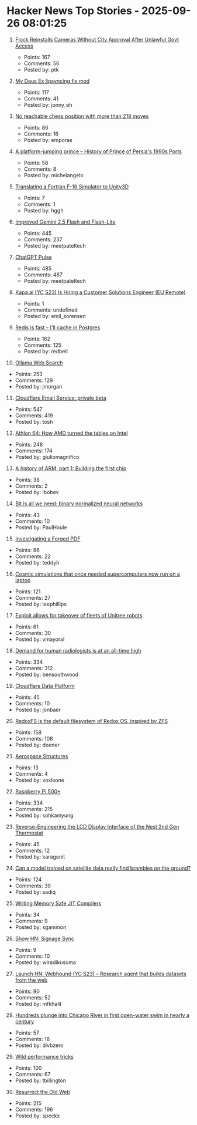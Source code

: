 # Hacker News Top Stories - 2025-09-26 08:01:25

1. [Flock Reinstalls Cameras Without City Approval After Unlawful Govt Access](https://evanstonroundtable.com/2025/09/24/flock-safety-reinstalls-evanston-cameras/)
   - Points: 167
   - Comments: 56
   - Posted by: ptk

2. [My Deus Ex lipsyncing fix mod](https://www.joewintergreen.com/my-deus-ex-lipsyncing-fix-mod-making-of/)
   - Points: 117
   - Comments: 41
   - Posted by: jonny_eh

3. [No reachable chess position with more than 218 moves](https://lichess.org/@/Tobs40/blog/there-is-no-reachable-chess-position-with-more-than-218-moves/a5xdxeqs)
   - Points: 86
   - Comments: 16
   - Posted by: emporas

4. [A platform-jumping prince – History of Prince of Persia's 1990s Ports](https://www.jordanmechner.com/en/latest-news/#a-platform-jumping-prince)
   - Points: 58
   - Comments: 8
   - Posted by: michelangelo

5. [Translating a Fortran F-16 Simulator to Unity3D](https://vazgriz.com/762/f-16-flight-sim-in-unity-3d/)
   - Points: 7
   - Comments: 1
   - Posted by: hggh

6. [Improved Gemini 2.5 Flash and Flash-Lite](https://developers.googleblog.com/en/continuing-to-bring-you-our-latest-models-with-an-improved-gemini-2-5-flash-and-flash-lite-release/)
   - Points: 445
   - Comments: 237
   - Posted by: meetpateltech

7. [ChatGPT Pulse](https://openai.com/index/introducing-chatgpt-pulse/)
   - Points: 485
   - Comments: 487
   - Posted by: meetpateltech

8. [Kapa.ai (YC S23) Is Hiring a Customer Solutions Engineer (EU Remote)](https://www.ycombinator.com/companies/kapa-ai/jobs/mHIFJVz-support-engineer)
   - Points: 1
   - Comments: undefined
   - Posted by: emil_sorensen

9. [Redis is fast – I'll cache in Postgres](https://dizzy.zone/2025/09/24/Redis-is-fast-Ill-cache-in-Postgres/)
   - Points: 162
   - Comments: 125
   - Posted by: redbell

10. [Ollama Web Search](https://ollama.com/blog/web-search)
   - Points: 253
   - Comments: 129
   - Posted by: jmorgan

11. [Cloudflare Email Service: private beta](https://blog.cloudflare.com/email-service/)
   - Points: 547
   - Comments: 419
   - Posted by: tosh

12. [Athlon 64: How AMD turned the tables on Intel](https://dfarq.homeip.net/athlon-64-how-amd-turned-the-tables-on-intel/)
   - Points: 248
   - Comments: 174
   - Posted by: giuliomagnifico

13. [A history of ARM, part 1: Building the first chip](https://arstechnica.com/gadgets/2022/09/a-history-of-arm-part-1-building-the-first-chip/)
   - Points: 38
   - Comments: 2
   - Posted by: ibobev

14. [Bit is all we need: binary normalized neural networks](https://arxiv.org/abs/2509.07025)
   - Points: 43
   - Comments: 10
   - Posted by: PaulHoule

15. [Investigating a Forged PDF](https://mjg59.dreamwidth.org/73317.html)
   - Points: 86
   - Comments: 22
   - Posted by: teddyh

16. [Cosmic simulations that once needed supercomputers now run on a laptop](https://www.sciencedaily.com/releases/2025/09/250918225001.htm)
   - Points: 121
   - Comments: 27
   - Posted by: leephillips

17. [Exploit allows for takeover of fleets of Unitree robots](https://spectrum.ieee.org/unitree-robot-exploit)
   - Points: 61
   - Comments: 30
   - Posted by: vmayoral

18. [Demand for human radiologists is at an all-time high](https://www.worksinprogress.news/p/why-ai-isnt-replacing-radiologists)
   - Points: 334
   - Comments: 312
   - Posted by: bensouthwood

19. [Cloudflare Data Platform](https://blog.cloudflare.com/cloudflare-data-platform/)
   - Points: 45
   - Comments: 10
   - Posted by: jonbaer

20. [RedoxFS is the default filesystem of Redox OS, inspired by ZFS](https://doc.redox-os.org/book/redoxfs.html)
   - Points: 158
   - Comments: 108
   - Posted by: doener

21. [Aerospace Structures](https://eaglepubs.erau.edu/introductiontoaerospaceflightvehicles/chapter/aerospace-structures/)
   - Points: 13
   - Comments: 4
   - Posted by: voxleone

22. [Raspberry Pi 500+](https://www.raspberrypi.com/news/the-ultimate-all-in-one-pc-raspberry-pi-500-plus-on-sale-now-at-200/)
   - Points: 334
   - Comments: 215
   - Posted by: sohkamyung

23. [Reverse-Engineering the LCD Display Interface of the Nest 2nd Gen Thermostat](https://sett.homes/blogs/updates/the-lcd-display-reverse-engineering-the-display-interface)
   - Points: 45
   - Comments: 12
   - Posted by: karagenit

24. [Can a model trained on satellite data really find brambles on the ground?](https://toao.com/blog/can-we-really-see-brambles-from-space)
   - Points: 124
   - Comments: 39
   - Posted by: sadiq

25. [Writing Memory Safe JIT Compilers](https://medium.com/graalvm/writing-truly-memory-safe-jit-compilers-f79ad44558dd)
   - Points: 34
   - Comments: 9
   - Posted by: sgammon

26. [Show HN: Signage Sync](https://signagesync.app/)
   - Points: 9
   - Comments: 10
   - Posted by: wiradikusuma

27. [Launch HN: Webhound (YC S23) – Research agent that builds datasets from the web](undefined)
   - Points: 90
   - Comments: 52
   - Posted by: mfkhalil

28. [Hundreds plunge into Chicago River in first open-water swim in nearly a century](https://chicago.suntimes.com/outdoors/2025/09/21/swim-chicago-river-race-outdoors)
   - Points: 57
   - Comments: 16
   - Posted by: divbzero

29. [Wild performance tricks](https://davidlattimore.github.io/posts/2025/09/02/rustforge-wild-performance-tricks.html)
   - Points: 100
   - Comments: 67
   - Posted by: tbillington

30. [Resurrect the Old Web](https://stevedylandev.bearblog.dev/resurrect-the-old-web/)
   - Points: 215
   - Comments: 196
   - Posted by: speckx

